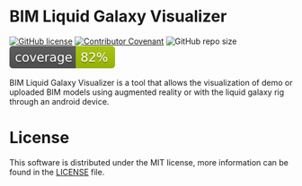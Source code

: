# BIM Liquid Galaxy Visualizer

[![GitHub license](https://img.shields.io/github/license/Naereen/StrapDown.js.svg)](https://github.com/LiquidGalaxyLAB/BIM-Liquid-Galaxy-Visualizer/blob/main/LICENSE)
[![Contributor Covenant](https://img.shields.io/badge/Contributor%20Covenant-2.1-4baaaa.svg)](code_of_conduct.md)
![GitHub repo size](https://img.shields.io/github/repo-size/LiquidGalaxyLAB/reforestation-assistant-simulator)  
![Coverage](https://raw.githubusercontent.com/LiquidGalaxyLAB/BIM-Liquid-Galaxy-Visualizer/main/bim_visualizer_flutter/coverage_badge.svg?sanitize=true)

BIM Liquid Galaxy Visualizer is a tool that allows the visualization of demo or uploaded BIM models using augmented reality or with the liquid galaxy rig through an android device.

# License

This software is distributed under the MIT license, more information can be found in the [LICENSE](LICENSE) file.